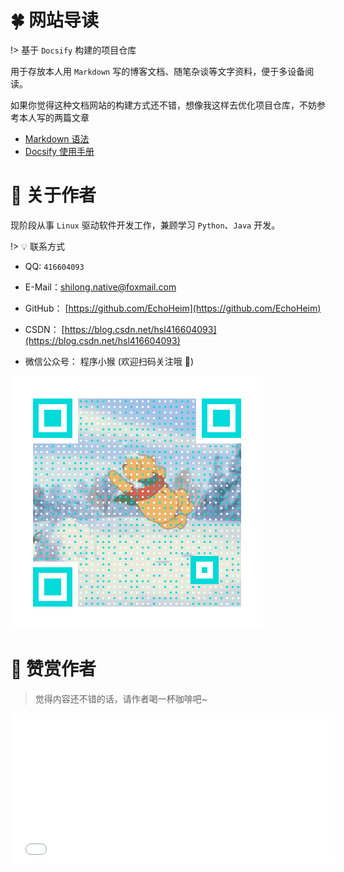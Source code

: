 # 🍀 网站导读      <!-- {docsify-ignore} -->

!> 基于 `Docsify` 构建的项目仓库

用于存放本人用 `Markdown` 写的博客文档、随笔杂谈等文字资料，便于多设备阅读。

如果你觉得这种文档网站的构建方式还不错，想像我这样去优化项目仓库，不妨参考本人写的两篇文章

* [Markdown 语法](./blog/Markdown语法.md)
* [Docsify 使用手册](./blog/project/Docsify/docsifyNotes.md)

# 🐼 关于作者

现阶段从事 `Linux` 驱动软件开发工作，兼顾学习 `Python`、`Java` 开发。

!> :bulb: 联系方式
- QQ: `416604093`

- E-Mail：shilong.native@foxmail.com

- GitHub： [https://github.com/EchoHeim](https://github.com/EchoHeim)

- CSDN： [https://blog.csdn.net/hsl416604093](https://blog.csdn.net/hsl416604093)

- 微信公众号： 程序小猴 (欢迎扫码关注哦 🥤)

![logo](../images/Qart_CodeMonkey.gif ':size=350x350')

# 🍧 赞赏作者

> 觉得内容还不错的话，请作者喝一杯咖啡吧~

<!-- 赞赏链接 -->
<iframe src="./sponsor/drinks/index.html" 
    style="overflow-x:hidden;overflow-y:hidden; border:0xp none #fff; min-height:240px; min-width:520px;"  
    frameborder="0" 
    scrolling="no">
</iframe>

